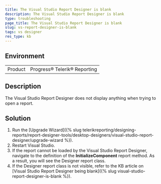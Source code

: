 ```yaml
---
title: The Visual Studio Report Designer is blank
description: The Visual Studio Report Designer is blank
type: troubleshooting
page_title: The Visual Studio Report Designer is blank
slug: vs-report-designer-is-blank
tags: vs designer
res_type: kb
---
```


## Environment
<table>
	<tr>
		<td>Product</td>
		<td>Progress® Telerik® Reporting</td>
	</tr>
</table>


## Description
The Visual Studio Report Designer does not display anything when trying to open a report. 

## Solution
1.	Run the [Upgrade Wizard]({% slug telerikreporting/designing-reports/report-designer-tools/desktop-designers/visual-studio-report-designer/upgrade-wizard %}). 
2.	Restart Visual Studio. 
3.	If the report cannot be loaded by the Visual Studio Report Designer, navigate to the definition of the __InitializeComponent__ report method. As a result, you will see the Designer report class. 
4.	If the Designer report class is not visible, refer to the KB article on [Visual Studio Report Designer being blank]({% slug visual-studio-report-designer-is-blank %}). 
